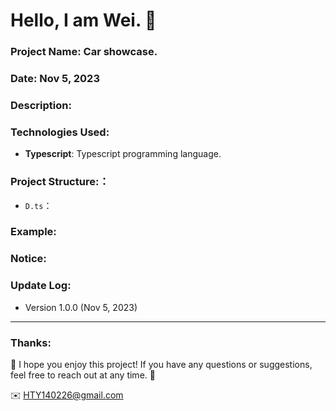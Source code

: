 Hello, I am Wei. 🚗
======

### Project Name: Car showcase.

### Date:  Nov 5, 2023

### Description:

### Technologies Used:
- **Typescript**: Typescript programming language.  

### Project Structure:：
- `D.ts`：

### Example:


### Notice:


### Update Log:
- Version 1.0.0 (Nov 5, 2023)


***
### Thanks:

🚗 I hope you enjoy this project! If you have any questions or suggestions, feel free to reach out at any time. 🚗

✉️ HTY140226@gmail.com
